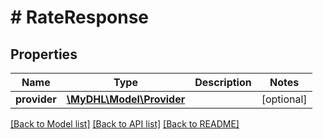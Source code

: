 # # RateResponse

## Properties

Name | Type | Description | Notes
------------ | ------------- | ------------- | -------------
**provider** | [**\MyDHL\Model\Provider**](Provider.md) |  | [optional] 

[[Back to Model list]](../../README.md#documentation-for-models) [[Back to API list]](../../README.md#documentation-for-api-endpoints) [[Back to README]](../../README.md)



